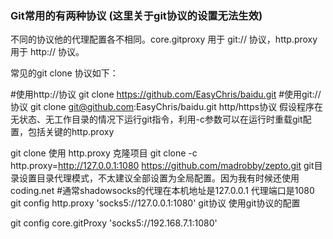 ### Git常用的有两种协议 (这里关于git协议的设置无法生效)
不同的协议他的代理配置各不相同。core.gitproxy 用于 git:// 协议，http.proxy 用于 http:// 协议。

常见的git clone 协议如下：

#使用http://协议
git clone https://github.com/EasyChris/baidu.git
#使用git://协议
git clone git@github.com:EasyChris/baidu.git
http/https协议
假设程序在无状态、无工作目录的情况下运行git指令，利用-c参数可以在运行时重载git配置，包括关键的http.proxy

git clone 使用 http.proxy 克隆项目
git clone -c http.proxy=http://127.0.0.1:1080 https://github.com/madrobby/zepto.git
git目录设置目录代理模式，不太建议全部设置为全局配置。因为我有时候还使用coding.net
#通常shadowsocks的代理在本机地址是127.0.0.1 代理端口是1080
git config http.proxy 'socks5://127.0.0.1:1080'
git协议
使用git协议的配置

git config core.gitProxy  'socks5://192.168.7.1:1080'
